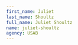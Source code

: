 ```yaml
---
first_name: Juliet
last_name: Shoultz
full_name: Juliet Shoultz
name: juliet-shoultz
agency: USAB
---
```

